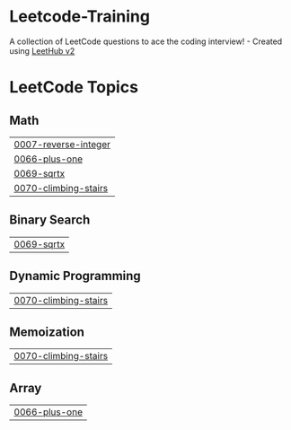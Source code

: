 # Leetcode-Training
A collection of LeetCode questions to ace the coding interview! - Created using [LeetHub v2](https://github.com/arunbhardwaj/LeetHub-2.0)

<!---LeetCode Topics Start-->
# LeetCode Topics
## Math
|  |
| ------- |
| [0007-reverse-integer](https://github.com/Saravanakumar182/Leetcode-Training/tree/master/0007-reverse-integer) |
| [0066-plus-one](https://github.com/Saravanakumar182/Leetcode-Training/tree/master/0066-plus-one) |
| [0069-sqrtx](https://github.com/Saravanakumar182/Leetcode-Training/tree/master/0069-sqrtx) |
| [0070-climbing-stairs](https://github.com/Saravanakumar182/Leetcode-Training/tree/master/0070-climbing-stairs) |
## Binary Search
|  |
| ------- |
| [0069-sqrtx](https://github.com/Saravanakumar182/Leetcode-Training/tree/master/0069-sqrtx) |
## Dynamic Programming
|  |
| ------- |
| [0070-climbing-stairs](https://github.com/Saravanakumar182/Leetcode-Training/tree/master/0070-climbing-stairs) |
## Memoization
|  |
| ------- |
| [0070-climbing-stairs](https://github.com/Saravanakumar182/Leetcode-Training/tree/master/0070-climbing-stairs) |
## Array
|  |
| ------- |
| [0066-plus-one](https://github.com/Saravanakumar182/Leetcode-Training/tree/master/0066-plus-one) |
<!---LeetCode Topics End-->
